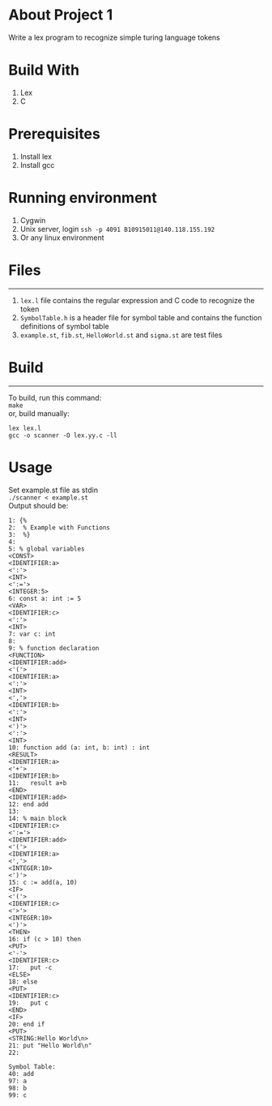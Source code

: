 # About Project 1
Write a lex program to recognize simple turing language tokens

# Build With
1. Lex
2. C

# Prerequisites
1. Install lex
3. Install gcc

# Running environment
1. Cygwin
2. Unix server, login `ssh -p 4091 B10915011@140.118.155.192`
3. Or any linux environment

# Files
---
1. `lex.l` file contains the regular expression and C code to recognize the token  
2. `SymbolTable.h` is a header file for symbol table and contains the function definitions of symbol table  
3. `example.st`,  `fib.st`, `HelloWorld.st` and `sigma.st` are test files  

# Build
---
To build, run this command:  
`make`  
or, build manually:
```
lex lex.l
gcc -o scanner -O lex.yy.c -ll
```

# Usage
Set example.st file as stdin  
`./scanner < example.st`  
Output should be:
```
1: {%
2:  % Example with Functions
3:  %}
4:
5: % global variables
<CONST>
<IDENTIFIER:a>
<':'>
<INT>
<':='>
<INTEGER:5>
6: const a: int := 5
<VAR>
<IDENTIFIER:c>
<':'>
<INT>
7: var c: int
8:
9: % function declaration
<FUNCTION>
<IDENTIFIER:add>
<'('>
<IDENTIFIER:a>
<':'>
<INT>
<','>
<IDENTIFIER:b>
<':'>
<INT>
<')'>
<':'>
<INT>
10: function add (a: int, b: int) : int
<RESULT>
<IDENTIFIER:a>
<'+'>
<IDENTIFIER:b>
11:   result a+b
<END>
<IDENTIFIER:add>
12: end add
13:
14: % main block
<IDENTIFIER:c>
<':='>
<IDENTIFIER:add>
<'('>
<IDENTIFIER:a>
<','>
<INTEGER:10>
<')'>
15: c := add(a, 10)
<IF>
<'('>
<IDENTIFIER:c>
<'>'>
<INTEGER:10>
<')'>
<THEN>
16: if (c > 10) then
<PUT>
<'-'>
<IDENTIFIER:c>
17:   put -c
<ELSE>
18: else
<PUT>
<IDENTIFIER:c>
19:   put c
<END>
<IF>
20: end if
<PUT>
<STRING:Hello World\n>
21: put "Hello World\n"
22:

Symbol Table:
40: add
97: a
98: b
99: c
```
